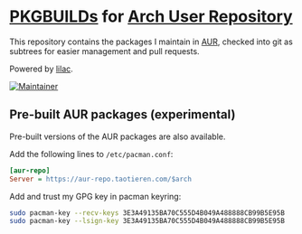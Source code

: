 # [PKGBUILDs](https://wiki.archlinux.org/index.php/PKGBUILD) for [Arch User Repository](https://aur.archlinux.org)

This repository contains the packages I maintain in [AUR](https://aur.archlinux.org/packages?K=taotieren&SeB=M), checked into git as subtrees for easier management and pull requests.

Powered by [lilac](https://github.com/archlinuxcn/lilac).

[![Maintainer](https://img.shields.io/static/v1?label=maintainer&message=taotieren&color=097788)](https://aur.archlinux.org/account/taotieren)

## Pre-built AUR packages (experimental)

Pre-built versions of the AUR packages are also available.

Add the following lines to `/etc/pacman.conf`:

```ini
[aur-repo]
Server = https://aur-repo.taotieren.com/$arch
```

Add and trust my GPG key in pacman keyring:

```bash
sudo pacman-key --recv-keys 3E3A49135BA70C555D4B049A488888CB99B5E95B
sudo pacman-key --lsign-key 3E3A49135BA70C555D4B049A488888CB99B5E95B
```
